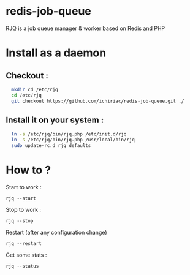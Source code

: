 redis-job-queue
===============

RJQ is a job queue manager &amp; worker based on Redis and PHP

# Install as a daemon

## Checkout :

```bash
  mkdir cd /etc/rjq
  cd /etc/rjq
  git checkout https://github.com/ichiriac/redis-job-queue.git ./
```

## Install it on your system :

```bash
  ln -s /etc/rjq/bin/rjq.php /etc/init.d/rjq
  ln -s /etc/rjq/bin/rjq.php /usr/local/bin/rjq
  sudo update-rc.d rjq defaults
```

# How to ?

Start to work :

  `rjq --start`

Stop to work :

  `rjq --stop`

Restart (after any configuration change)

 `rjq --restart`

Get some stats :

  `rjq --status`
